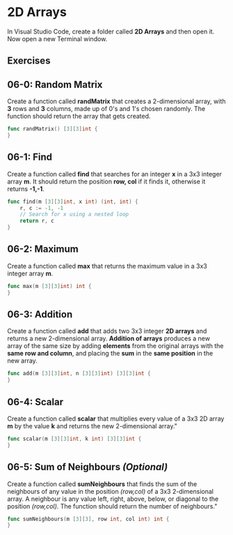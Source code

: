 # 2D Arrays

In Visual Studio Code, create a folder called **2D Arrays** and then open it. Now open a new Terminal window. 

## Exercises

## 06-0:  Random Matrix

Create a function called **randMatrix** that creates a 2-dimensional array, with **3** rows and **3** columns, made up of 0's and 1's chosen randomly.  The function should return the array that gets created.

```go
func randMatrix() [3][3]int {
}
```

## 06-1:  Find

Create a function called **find** that searches for an integer **x** in a 3x3 integer array **m**.  It should return the position **row, col** if it finds it, otherwise it returns **-1,-1**.

```go
func find(m [3][3]int, x int) (int, int) {
    r, c := -1, -1
    // Search for x using a nested loop
    return r, c
}
```

## 06-2:  Maximum

Create a function called **max** that returns the maximum value in a 3x3  integer array **m**.

```go
func max(m [3][3]int) int {
}
```

## 06-3:  Addition

Create a function called **add** that adds two 3x3 integer **2D arrays** and returns a new 2-dimensional array. **Addition of arrays** produces a new array of the same size by adding **elements** from the original arrays with the **same row and column**, and placing the **sum** in the **same position** in the new array.

```go
func add(m [3][3]int, n [3][3]int) [3][3]int {
}
```

## 06-4:  Scalar

Create a function called **scalar** that multiplies every value of a 3x3 2D array **m** by the value **k** and returns the new 2-dimensional array."

```go
func scalar(m [3][3]int, k int) [3][3]int {
}
```

## 06-5:  Sum of Neighbours _(Optional)_

Create a function called **sumNeighbours** that finds the sum of the neighbours of any value in the position _(row,col)_ of a 3x3 2-dimensional array.  A neighbour is any value left, right, above, below, or diagonal to the position _(row,col)_.  The function should return the number of neighbours."

```go
func sumNeighbours(m [3][3], row int, col int) int {
}
```

